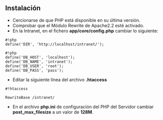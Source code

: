 ## Instalación ##
* Cercionarse de que PHP está disponible en su última versión.
* Comprobar que el Módulo Rewrite de Apache2.2 esté activado.
* En la Intranet, en el fichero **app/core/config.php** cambiar lo siguiente:
```
#!php
define('DIR', 'http://localhost/intranet/');

```
```
#!php
define('DB_HOST', 'localhost');
define('DB_NAME', 'intranet');
define('DB_USER', 'root');
define('DB_PASS', 'pass');

```
* Editar la siguiente línea del archivo **.htaccess**

```
#!htaccess

RewriteBase /intranet/
```
* En el archivo **php.ini** de configuración del PHP del Servidor cambiar **post_max_filesize** a un valor de **128M**.